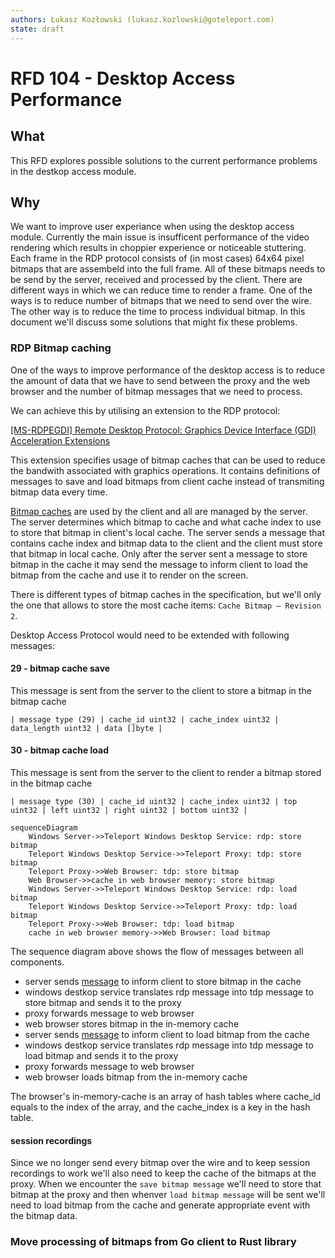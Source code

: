```yaml
---
authors: Łukasz Kozłowski (lukasz.kozlowski@goteleport.com)
state: draft
---
```


# RFD 104 - Desktop Access Performance

## What

This RFD explores possible solutions to the current performance problems in the destkop
access module.

## Why

We want to improve user experiance when using the desktop access module. Currently the main issue
is insufficent performance of the video rendering which results in choppier experience or noticeable stuttering. Each frame in the RDP protocol consists of (in most cases) 64x64 pixel bitmaps that are assembeld into the full frame. All of these bitmaps needs to be send by the server, received and processed by the client. There are different ways in which we can reduce time to render a frame.
One of the ways is to reduce number of bitmaps that we need to send over the wire. The other way is to reduce the time to process individual bitmap. In this document we'll discuss some solutions that might fix these problems.


### RDP Bitmap caching

One of the ways to improve performance of the desktop access is to reduce the amount of data that we have to send between the proxy and the web browser and the number of bitmap messages that we need to process.

We can achieve this by utilising an extension to the RDP protocol:

[[MS-RDPEGDI] Remote Desktop Protocol: Graphics Device Interface (GDI) Acceleration Extensions](https://learn.microsoft.com/en-us/openspecs/windows_protocols/ms-rdpegdi/745f2eee-d110-464c-8aca-06fc1814f6ad)

This extension specifies usage of bitmap caches that can be used to reduce the bandwith associated with graphics operations. It contains definitions of messages to save and load bitmaps from client cache instead of transmiting bitmap data every time. 

[Bitmap caches](https://learn.microsoft.com/en-us/openspecs/windows_protocols/ms-rdpegdi/2bf92588-42bd-4527-8b3e-b90c56e292d2)
are used by the client and all are managed by the server. The server determines which bitmap to cache and what cache index to use to store that bitmap in client's local cache.
The server sends a message that contains cache index and bitmap data to the client and the client must store that bitmap in local cache.
Only after the server sent a message to store bitmap in the cache it may send the message to inform client to load the bitmap from the cache and use it to render on the screen.

There is different types of bitmap caches in the specification, but we'll only the one that allows to store the most cache items: `Cache Bitmap – Revision 2`. 

Desktop Access Protocol would need to be extended with following messages:

#### 29 - bitmap cache save

This message is sent from the server to the client to store a bitmap in the bitmap cache

```
| message type (29) | cache_id uint32 | cache_index uint32 | data_length uint32 | data []byte |
```

#### 30 - bitmap cache load

This message is sent from the server to the client to render a bitmap stored in the bitmap cache

```
| message type (30) | cache_id uint32 | cache_index uint32 | top uint32 | left uint32 | right uint32 | bottom uint32 |
```

```mermaid
sequenceDiagram
    Windows Server->>Teleport Windows Desktop Service: rdp: store bitmap
    Teleport Windows Desktop Service->>Teleport Proxy: tdp: store bitmap
    Teleport Proxy->>Web Browser: tdp: store bitmap
    Web Browser->>cache in web browser memory: store bitmap
    Windows Server->>Teleport Windows Desktop Service: rdp: load bitmap
    Teleport Windows Desktop Service->>Teleport Proxy: tdp: load bitmap
    Teleport Proxy->>Web Browser: tdp: load bitmap
    cache in web browser memory->>Web Browser: load bitmap
```

The sequence diagram above shows the flow of messages between all components.
- server sends [message](https://learn.microsoft.com/en-us/openspecs/windows_protocols/ms-rdpegdi/3c76f8fb-fcaa-4ca6-9d2e-3f449bdbed40) to inform client to store bitmap in the cache
- windows destkop service translates rdp message into tdp message to store bitmap and sends it to the proxy
- proxy forwards message to web browser
- web browser stores bitmap in the in-memory cache
- server sends [message](https://learn.microsoft.com/en-us/openspecs/windows_protocols/ms-rdpegdi/84c2ec2f-f776-405b-9b48-6894a28b1b14) to inform client to load bitmap from the cache
- windows destkop service translates rdp message into tdp message to load bitmap and sends it to the proxy
- proxy forwards message to web browser
- web browser loads bitmap from the in-memory cache

The browser's in-memory-cache is an array of hash tables where cache_id equals to the index of the array, and the cache_index is a key in the hash table.

#### session recordings
Since we no longer send every bitmap over the wire and to keep session recordings to work we'll also need to keep the cache of the bitmaps at the proxy. When we encounter the `save bitmap message` we'll need to store that bitmap at the proxy and then whenver `load bitmap message` will be sent we'll need to load bitmap from the cache and generate appropriate event with the bitmap data. 


### Move processing of bitmaps from Go client to Rust library


